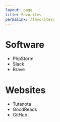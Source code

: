 ```yaml
---
layout: page
title: Favorites
permalink: /favorites/
---
```


# Software

- PhpStorm
- Slack
- Brave

# Websites

- Tutanota
- GoodReads
- GitHub
